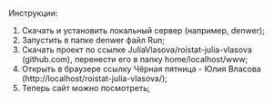 Инструкции:

1) Скачать и установить локальный сервер (например, denwer);
2) Запустить в папке denwer файл Run;
3) Скачать проект по ссылке JuliaVlasova/roistat-julia-vlasova (github.com), перенести его в папку home/localhost/www;
4) Открыть в браузере ссылку Чёрная пятница - Юлия Власова (http://localhost/roistat-julia-vlasova/);
5) Теперь сайт можно посмотреть;
